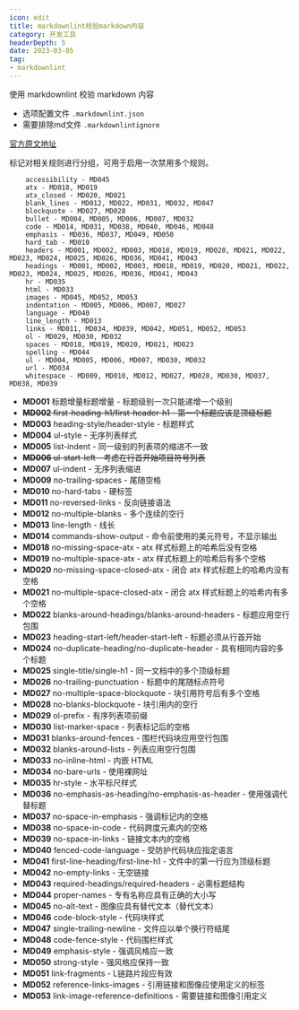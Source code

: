 ```yaml
---
icon: edit 
title: markdownlint校验markdown内容
category: 开发工具 
headerDepth: 5
date: 2023-03-05 
tag:
- markdownlint
---
```


使用 markdownlint 校验 markdown 内容

<!-- more -->

- 选项配置文件 `.markdownlint.json`
- 需要排除md文件 `.markdownlintignore`

[官方原文地址](https://github.com/DavidAnson/markdownlint/blob/main/doc/Rules.md)

标记对相关规则进行分组，可用于启用一次禁用多个规则。

```shell
    accessibility - MD045
    atx - MD018, MD019
    atx_closed - MD020, MD021
    blank_lines - MD012, MD022, MD031, MD032, MD047
    blockquote - MD027, MD028
    bullet - MD004, MD005, MD006, MD007, MD032
    code - MD014, MD031, MD038, MD040, MD046, MD048
    emphasis - MD036, MD037, MD049, MD050
    hard_tab - MD010
    headers - MD001, MD002, MD003, MD018, MD019, MD020, MD021, MD022, MD023, MD024, MD025, MD026, MD036, MD041, MD043
    headings - MD001, MD002, MD003, MD018, MD019, MD020, MD021, MD022, MD023, MD024, MD025, MD026, MD036, MD041, MD043
    hr - MD035
    html - MD033
    images - MD045, MD052, MD053
    indentation - MD005, MD006, MD007, MD027
    language - MD040
    line_length - MD013
    links - MD011, MD034, MD039, MD042, MD051, MD052, MD053
    ol - MD029, MD030, MD032
    spaces - MD018, MD019, MD020, MD021, MD023
    spelling - MD044
    ul - MD004, MD005, MD006, MD007, MD030, MD032
    url - MD034
    whitespace - MD009, MD010, MD012, MD027, MD028, MD030, MD037, MD038, MD039
```

- **MD001** 标题增量标题增量 - 标题级别一次只能递增一个级别
- ~~**MD002** first-heading-h1/first-header-h1 - 第一个标题应该是顶级标题~~
- **MD003** heading-style/header-style - 标题样式
- **MD004** ul-style - 无序列表样式
- **MD005** list-indent - 同一级别的列表项的缩进不一致
- ~~**MD006** ul-start-left - 考虑在行首开始项目符号列表~~
- **MD007** ul-indent - 无序列表缩进
- **MD009** no-trailing-spaces - 尾随空格
- **MD010** no-hard-tabs - 硬标签
- **MD011** no-reversed-links - 反向链接语法
- **MD012** no-multiple-blanks - 多个连续的空行
- **MD013** line-length - 线长
- **MD014** commands-show-output - 命令前使用的美元符号，不显示输出
- **MD018** no-missing-space-atx - atx 样式标题上的哈希后没有空格
- **MD019** no-multiple-space-atx - atx 样式标题上的哈希后有多个空格
- **MD020** no-missing-space-closed-atx - 闭合 atx 样式标题上的哈希内没有空格
- **MD021** no-multiple-space-closed-atx - 闭合 atx 样式标题上的哈希内有多个空格
- **MD022** blanks-around-headings/blanks-around-headers - 标题应用空行包围
- **MD023** heading-start-left/header-start-left - 标题必须从行首开始
- **MD024** no-duplicate-heading/no-duplicate-header - 具有相同内容的多个标题
- **MD025** single-title/single-h1 - 同一文档中的多个顶级标题
- **MD026** no-trailing-punctuation -  标题中的尾随标点符号
- **MD027** no-multiple-space-blockquote - 块引用符号后有多个空格
- **MD028** no-blanks-blockquote - 块引用内的空行
- **MD029** ol-prefix - 有序列表项前缀
- **MD030** list-marker-space - 列表标记后的空格
- **MD031** blanks-around-fences - 围栏代码块应用空行包围
- **MD032** blanks-around-lists - 列表应用空行包围
- **MD033** no-inline-html - 内嵌 HTML
- **MD034** no-bare-urls - 使用裸网址
- **MD035** hr-style - 水平标尺样式
- **MD036** no-emphasis-as-heading/no-emphasis-as-header - 使用强调代替标题
- **MD037** no-space-in-emphasis - 强调标记内的空格
- **MD038** no-space-in-code - 代码跨度元素内的空格
- **MD039** no-space-in-links - 链接文本内的空格
- **MD040** fenced-code-language - 受防护代码块应指定语言
- **MD041** first-line-heading/first-line-h1 - 文件中的第一行应为顶级标题
- **MD042** no-empty-links - 无空链接
- **MD043** required-headings/required-headers - 必需标题结构
- **MD044** proper-names - 专有名称应具有正确的大小写
- **MD045** no-alt-text - 图像应具有替代文本（替代文本）
- **MD046** code-block-style - 代码块样式
- **MD047** single-trailing-newline - 文件应以单个换行符结尾
- **MD048** code-fence-style - 代码围栏样式
- **MD049** emphasis-style - 强调风格应一致
- **MD050** strong-style - 强风格应保持一致
- **MD051** link-fragments - L链路片段应有效
- **MD052** reference-links-images - 引用链接和图像应使用定义的标签
- **MD053** link-image-reference-definitions - 需要链接和图像引用定义
